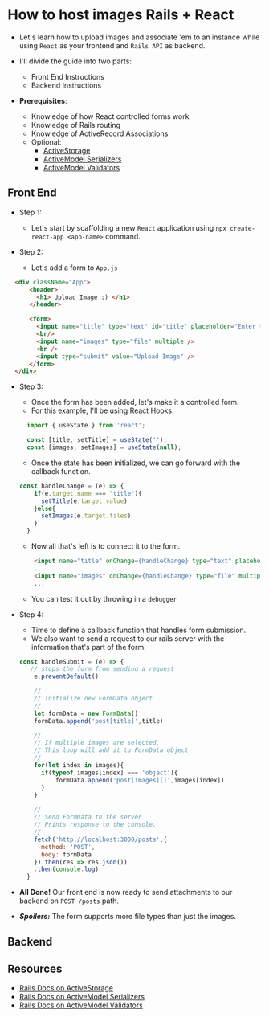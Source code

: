 # How to host images Rails + React
- Let's learn how to upload images and associate 'em to an instance while using `React` as your frontend and `Rails API` as backend.


- I'll divide the guide into two parts:
  - Front End Instructions
  - Backend Instructions


- **Prerequisites**:
  - Knowledge of how React controlled forms work
  - Knowledge of Rails routing
  - Knowledge of ActiveRecord Associations
  - Optional:
    - [ActiveStorage]
    - [ActiveModel Serializers]
    - [ActiveModel Validators]

## Front End

- Step 1:
  - Let's start by scaffolding a new `React` application using `npx create-react-app <app-name>` command.


- Step 2:
  - Let's add a form to `App.js`
```html
  <div className="App">
      <header>
        <h1> Upload Image :) </h1>
      </header>

      <form>
        <input name="title" type="text" id="title" placeholder="Enter title.." />
        <br/>
        <input name="images" type="file" multiple />
        <br />
        <input type="submit" value="Upload Image" />
      </form>
  </div>
```

- Step 3:
  - Once the form has been added, let's make it a controlled form.
  - For this example, I'll be using React Hooks.
  ```js
    import { useState } from 'react';

    const [title, setTitle] = useState('');
    const [images, setImages] = useState(null);
  ```
  - Once the state has been initialized, we can go forward with the callback function.
  ```js
  const handleChange = (e) => {
      if(e.target.name === "title"){
        setTitle(e.target.value)
      }else{
        setImages(e.target.files)
      }
    }
  ```
  - Now all that's left is to connect it to the form.
  ```html
      <input name="title" onChange={handleChange} type="text" placeholder="Enter title.." />
      ...
      <input name="images" onChange={handleChange} type="file" multiple />
      ...
  ```
  - You can test it out by throwing in a `debugger`

- Step 4:
  - Time to define a callback function that handles form submission.
  - We also want to send a request to our rails server with the information that's part of the form.
  ```js
  const handleSubmit = (e) => {
     // stops the form from sending a request
      e.preventDefault()

      //
      // Initialize new FormData object
      //
      let formData = new FormData()
      formData.append('post[title]',title)

      //
      // If multiple images are selected,
      // This loop will add it to FormData object
      //
      for(let index in images){
        if(typeof images[index] === 'object'){
            formData.append('post[images][]',images[index])
        }
      }

      //
      // Send FormData to the server
      // Prints response to the console.
      //
      fetch('http://localhost:3000/posts',{
        method: 'POST',
        body: formData
      }).then(res => res.json())
      .then(console.log)
    }
  ```

- **All Done!** Our front end is now ready to send attachments to our backend on `POST /posts` path.

- ***Spoilers:*** The form supports more file types than just the images.

## Backend

## Resources
- [Rails Docs on ActiveStorage]
- [Rails Docs on ActiveModel Serializers]
- [Rails Docs on ActiveModel Validators]

[Rails Docs on ActiveStorage]: https://edgeguides.rubyonrails.org/active_storage_overview.html
[ActiveStorage]: https://edgeguides.rubyonrails.org/active_storage_overview.html
[Rails Docs on ActiveModel Serializers]: https://github.com/rails-api/active_model_serializers
[ActiveModel Serializers]: https://github.com/rails-api/active_model_serializers
[Rails Docs on ActiveModel Validators]: https://api.rubyonrails.org/v6.1.3.1/classes/ActiveModel/Validator.html
[ActiveModel Validators]: https://api.rubyonrails.org/v6.1.3.1/classes/ActiveModel/Validator.html
